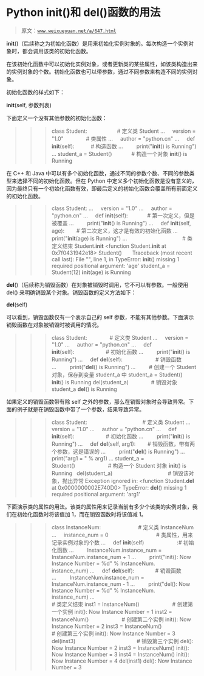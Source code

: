 # Python __init__()和 __del__()函数的用法

> 原文：[`www.weixueyuan.net/a/647.html`](http://www.weixueyuan.net/a/647.html)

__init__()（后续称之为初始化函数）是用来初始化实例对象的。每次构造一个实例对象时，都会调用该类的初始化函数。

在该初始化函数中可以初始化实例对象，或者更新类的某些属性，如该类构造出来的实例对象的个数。初始化函数也可以带参数，通过不同参数来构造不同的实例对象。

初始化函数的样式如下：

__init__(self, 参数列表)

下面定义一个没有其他参数的初始化函数：

>>> class Student:                    # 定义类 Student
...     version = "1.0"               # 类属性
...     author = "python.cn"
...     def __init__(self):           # 构造函数
...         print("__init__() is Running")
...
>>> student_a = Student()             # 构造一个对象
__init__() is Running

在 C++ 和 Java 中可以有多个初始化函数，通过不同的参数个数、不同的参数类型来选择不同的初始化函数。但在 Python 中定义多个初始化函数是没有意义的，因为最终只有一个初始化函数有效，即最后定义的初始化函数会覆盖所有前面定义的初始化函数。

>>> class Student:
...     version = "1.0"
...     author = "python.cn"
...     def __init__(self):             # 第一次定义，但是被覆盖
...         print("__init__() is Running")
...     def __init__(self, age):        # 第二次定义，这才是有效的初始化函数
...         print("__init__(age) is Running")
...                                     # 类定义结束
>>> Student.__init__
<function Student.__init__ at 0x7f0431942e18>
>>> Student()      
Traceback (most recent call last):
File "<stdin>", line 1, in <module>
TypeError: __init__() missing 1 required positional argument: 'age'
>>> student_a = Student(12)
__init__(age) is Running

__del__()（后续称为销毁函数）在对象被销毁时调用，它不可以有参数。一般使用 del() 来明确销毁某个对象。销毁函数的定义方法如下：

__del__(self)

可以看到，销毁函数仅有一个表示自己的 self 参数，不能有其他参数。下面演示销毁函数在对象被销毁时被调用的情况。

>>> class Student:               # 定义类 Student
...     version = "1.0"
...     author = "python.cn"
...     def __init__(self):                     # 初始化函数
...         print("__init__() is Running")
...     def __del__(self):                      # 销毁函数
...         print("__del__() is Running")
...
        # 创建一个 Student 对象，保存到变量 student_a 中
>>> student_a = Student()     
__init__() is Running
>>> del(student_a)               # 销毁对象 student_a
__del__() is Running

如果定义的销毁函数带有除 self 之外的参数，那么在销毁对象时会导致异常。下面的例子就是在销毁函数中带了一个参数，结果导致异常。

>>> class Student:                                     # 定义类 Student
...     version = "1.0"
...     author = "python.cn"
...     def __init__(self):                     # 初始化函数
...         print("__init__() is Running")
...     def __del__(self, arg1):        # 销毁函数，带有两个参数，这是错误的
...         print("__del__() is Running")
...         print("arg1 = " % arg1)
...
>>> student_a = Student()                      # 构造一个 Student 对象
__init__() is Running  
>>> del(student_a)                                     # 销毁该对象，抛出异常
Exception ignored in: <function Student.__del__ at 0x0000000002E740D0>
TypeError: __del__() missing 1 required positional argument: 'arg1'

下面演示类的属性的用法。该类的属性用来记录当前有多少个该类的实例对象，我们在初始化函数时将该值加 1，而在销毁函数时将该值减 1。

>>> class InstanceNum:                         # 定义类 InstanceNum
...     instance_num = 0                                # 类属性，用来记录实例对象的个数
...     def __init__(self)                      :# 初始化函数
...         InstanceNum.instance_num = InstanceNum.instance_num + 1
...         print("init(): Now Instance Number = %d" % InstanceNum.
        instance_num)
...     def __del__(self):              # 销毁函数
...         InstanceNum.instance_num = InstanceNum.instance_num - 1
...         print("del(): Now Instance Number = %d" % InstanceNum.
        instance_num)
...                                                                     # 类定义结束
>>> inst1 = InstanceNum()                      # 创建第一个实例
init(): Now Instance Number = 1
>>> inst2 = InstanceNum()                      # 创建第二个实例
init(): Now Instance Number = 2
>>> inst3 = InstanceNum()                      # 创建第三个实例
init(): Now Instance Number = 3
>>> del(inst3)                                         # 销毁第三个实例
del(): Now Instance Number = 2
>>> inst3 = InstanceNum()
init(): Now Instance Number = 3
>>> inst4 = InstanceNum()
init(): Now Instance Number = 4
>>> del(inst1)
del(): Now Instance Number = 3